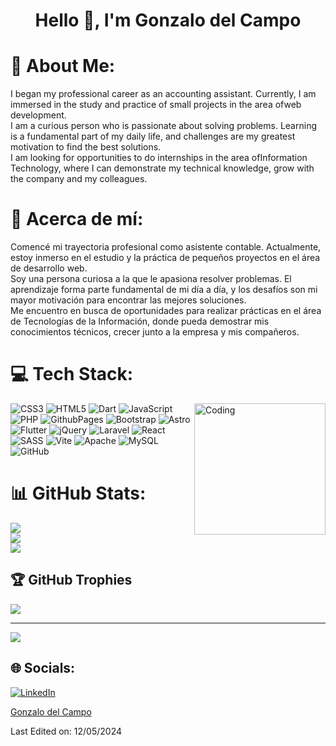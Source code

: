 <h1 align="center">Hello 👋, I'm Gonzalo del Campo </h1>

# 💫 About Me:
I began my professional career as an accounting assistant. Currently, I am immersed in the study and practice of small projects in the area of ​​web development.<br> I am a curious person who is passionate about solving problems. Learning is a fundamental part of my daily life, and challenges are my greatest motivation to find the best solutions.<br> I am looking for opportunities to do internships in the area of ​​Information Technology, where I can demonstrate my technical knowledge, grow with the company and my colleagues.

# 💫 Acerca de mí:
Comencé mi trayectoria profesional como asistente contable. Actualmente, estoy inmerso en el estudio y la práctica de pequeños proyectos en el área de desarrollo web.<br>Soy una persona curiosa a la que le apasiona resolver problemas. El aprendizaje forma parte fundamental de mi día a día, y los desafíos son mi mayor motivación para encontrar las mejores soluciones.<br> Me encuentro en busca de oportunidades para realizar prácticas en el área de Tecnologías de la Información, donde pueda demostrar mis conocimientos técnicos, crecer junto a la empresa y mis compañeros.



# 💻 Tech Stack:

<img align="right" alt="Coding" width="210" src="https://i.pinimg.com/originals/81/17/8b/81178b47a8598f0c81c4799f2cdd4057.gif">

![CSS3](https://img.shields.io/badge/css3-%231572B6.svg?style=for-the-badge&logo=css3&logoColor=white) ![HTML5](https://img.shields.io/badge/html5-%23E34F26.svg?style=for-the-badge&logo=html5&logoColor=white) ![Dart](https://img.shields.io/badge/dart-%230175C2.svg?style=for-the-badge&logo=dart&logoColor=white) ![JavaScript](https://img.shields.io/badge/javascript-%23323330.svg?style=for-the-badge&logo=javascript&logoColor=%23F7DF1E) ![PHP](https://img.shields.io/badge/php-%23777BB4.svg?style=for-the-badge&logo=php&logoColor=white) ![GithubPages](https://img.shields.io/badge/github%20pages-121013?style=for-the-badge&logo=github&logoColor=white) ![Bootstrap](https://img.shields.io/badge/bootstrap-%238511FA.svg?style=for-the-badge&logo=bootstrap&logoColor=white) ![Astro](https://img.shields.io/badge/astro-%232C2052.svg?style=for-the-badge&logo=astro&logoColor=white) ![Flutter](https://img.shields.io/badge/Flutter-%2302569B.svg?style=for-the-badge&logo=Flutter&logoColor=white) ![jQuery](https://img.shields.io/badge/jquery-%230769AD.svg?style=for-the-badge&logo=jquery&logoColor=white) ![Laravel](https://img.shields.io/badge/laravel-%23FF2D20.svg?style=for-the-badge&logo=laravel&logoColor=white) ![React](https://img.shields.io/badge/react-%2320232a.svg?style=for-the-badge&logo=react&logoColor=%2361DAFB) ![SASS](https://img.shields.io/badge/SASS-hotpink.svg?style=for-the-badge&logo=SASS&logoColor=white) ![Vite](https://img.shields.io/badge/vite-%23646CFF.svg?style=for-the-badge&logo=vite&logoColor=white) ![Apache](https://img.shields.io/badge/apache-%23D42029.svg?style=for-the-badge&logo=apache&logoColor=white) ![MySQL](https://img.shields.io/badge/mysql-4479A1.svg?style=for-the-badge&logo=mysql&logoColor=white) ![GitHub](https://img.shields.io/badge/github-%23121011.svg?style=for-the-badge&logo=github&logoColor=white)


# 📊 GitHub Stats:
![](https://github-readme-stats.vercel.app/api?username=GonzalodelCampoDev&theme=vue-dark&hide_border=false&include_all_commits=false&count_private=false)<br/>
![](https://github-readme-streak-stats.herokuapp.com/?user=GonzalodelCampoDev&theme=vue-dark&hide_border=false)<br/>
![](https://github-readme-stats.vercel.app/api/top-langs/?username=GonzalodelCampoDev&theme=vue-dark&hide_border=false&include_all_commits=false&count_private=false&layout=compact)

## 🏆 GitHub Trophies
![](https://github-profile-trophy.vercel.app/?username=GonzalodelCampoDev&theme=radical&no-frame=false&no-bg=true&margin-w=4)



---
[![](https://visitcount.itsvg.in/api?id=GonzalodelCampoDev&icon=0&color=0)](https://visitcount.itsvg.in)



## 🌐 Socials:
[![LinkedIn](https://img.shields.io/badge/LinkedIn-%230077B5.svg?logo=linkedin&logoColor=white)](https://linkedin.com/in/https://www.linkedin.com/in/gonzalo-del-campo/) 


[Gonzalo del Campo](https://github.com/G0NZADC)


Last Edited on: 12/05/2024

<!-- Proudly created with GPRM ( https://gprm.itsvg.in ) -->
